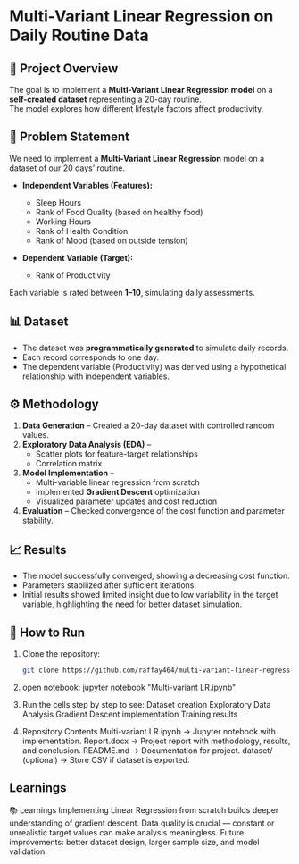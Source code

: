 # Multi-Variant Linear Regression on Daily Routine Data

## 📌 Project Overview 
The goal is to implement a **Multi-Variant Linear Regression model** on a **self-created dataset** representing a 20-day routine.  
The model explores how different lifestyle factors affect productivity.

## 📝 Problem Statement
We need to implement a **Multi-Variant Linear Regression** model on a dataset of our 20 days’ routine.  

- **Independent Variables (Features):**
  - Sleep Hours  
  - Rank of Food Quality (based on healthy food)  
  - Working Hours  
  - Rank of Health Condition  
  - Rank of Mood (based on outside tension)  

- **Dependent Variable (Target):**
  - Rank of Productivity  

Each variable is rated between **1–10**, simulating daily assessments.

## 📊 Dataset
- The dataset was **programmatically generated** to simulate daily records.  
- Each record corresponds to one day.  
- The dependent variable (Productivity) was derived using a hypothetical relationship with independent variables.

## ⚙️ Methodology
1. **Data Generation** – Created a 20-day dataset with controlled random values.  
2. **Exploratory Data Analysis (EDA)** –  
   - Scatter plots for feature-target relationships  
   - Correlation matrix  
3. **Model Implementation** –  
   - Multi-variable linear regression from scratch  
   - Implemented **Gradient Descent** optimization  
   - Visualized parameter updates and cost reduction  
4. **Evaluation** – Checked convergence of the cost function and parameter stability.

## 📈 Results
- The model successfully converged, showing a decreasing cost function.  
- Parameters stabilized after sufficient iterations.  
- Initial results showed limited insight due to low variability in the target variable, highlighting the need for better dataset simulation.  

## 🚀 How to Run
1. Clone the repository:
   ```bash
   git clone https://github.com/raffay464/multi-variant-linear-regression.git

2. open notebook:
   jupyter notebook "Multi-variant LR.ipynb"
   
3. Run the cells step by step to see:
    Dataset creation
    Exploratory Data Analysis
    Gradient Descent implementation
    Training results   
4. Repository Contents
    Multi-variant LR.ipynb → Jupyter notebook with implementation.
    Report.docx → Project report with methodology, results, and conclusion.
    README.md → Documentation for project.
    dataset/ (optional) → Store CSV if dataset is exported.

## Learnings 
📚 Learnings
    Implementing Linear Regression from scratch builds deeper understanding of gradient descent.
    Data quality is crucial — constant or unrealistic target values can make analysis meaningless.
    Future improvements: better dataset design, larger sample size, and model validation.
